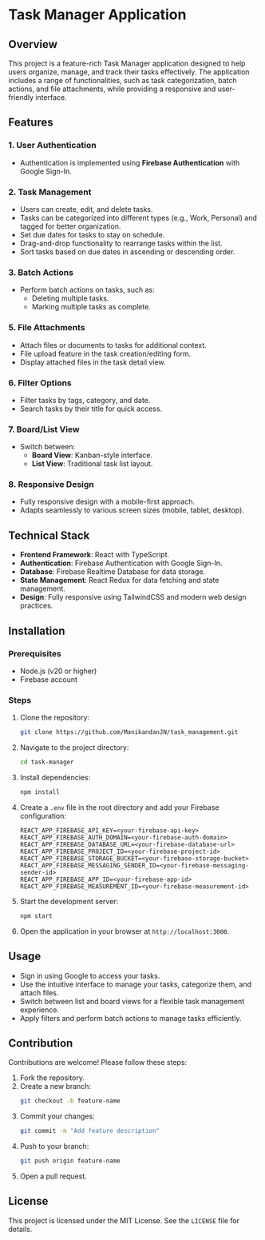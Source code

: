 # Task Manager Application

## Overview

This project is a feature-rich Task Manager application designed to help users organize, manage, and track their tasks effectively. The application includes a range of functionalities, such as task categorization, batch actions, and file attachments, while providing a responsive and user-friendly interface.

## Features

### 1. User Authentication

- Authentication is implemented using **Firebase Authentication** with Google Sign-In.

### 2. Task Management

- Users can create, edit, and delete tasks.
- Tasks can be categorized into different types (e.g., Work, Personal) and tagged for better organization.
- Set due dates for tasks to stay on schedule.
- Drag-and-drop functionality to rearrange tasks within the list.
- Sort tasks based on due dates in ascending or descending order.

### 3. Batch Actions

- Perform batch actions on tasks, such as:
  - Deleting multiple tasks.
  - Marking multiple tasks as complete.

### 5. File Attachments

- Attach files or documents to tasks for additional context.
- File upload feature in the task creation/editing form.
- Display attached files in the task detail view.

### 6. Filter Options

- Filter tasks by tags, category, and date.
- Search tasks by their title for quick access.

### 7. Board/List View

- Switch between:
  - **Board View**: Kanban-style interface.
  - **List View**: Traditional task list layout.

### 8. Responsive Design

- Fully responsive design with a mobile-first approach.
- Adapts seamlessly to various screen sizes (mobile, tablet, desktop).

## Technical Stack

- **Frontend Framework**: React with TypeScript.
- **Authentication**: Firebase Authentication with Google Sign-In.
- **Database**: Firebase Realtime Database for data storage.
- **State Management**: React Redux for data fetching and state management.
- **Design**: Fully responsive using TailwindCSS and modern web design practices.

## Installation

### Prerequisites

- Node.js (v20 or higher)
- Firebase account

### Steps

1. Clone the repository:
   ```bash
   git clone https://github.com/ManikandanJN/task_management.git
   ```
2. Navigate to the project directory:
   ```bash
   cd task-manager
   ```
3. Install dependencies:
   ```bash
   npm install
   ```
4. Create a `.env` file in the root directory and add your Firebase configuration:
   ```env
   REACT_APP_FIREBASE_API_KEY=<your-firebase-api-key>
   REACT_APP_FIREBASE_AUTH_DOMAIN=<your-firebase-auth-domain>
   REACT_APP_FIREBASE_DATABASE_URL=<your-firebase-database-url>
   REACT_APP_FIREBASE_PROJECT_ID=<your-firebase-project-id>
   REACT_APP_FIREBASE_STORAGE_BUCKET=<your-firebase-storage-bucket>
   REACT_APP_FIREBASE_MESSAGING_SENDER_ID=<your-firebase-messaging-sender-id>
   REACT_APP_FIREBASE_APP_ID=<your-firebase-app-id>
   REACT_APP_FIREBASE_MEASUREMENT_ID=<your-firebase-measurement-id>
   ```
5. Start the development server:
   ```bash
   npm start
   ```
6. Open the application in your browser at `http://localhost:3000`.

## Usage

- Sign in using Google to access your tasks.
- Use the intuitive interface to manage your tasks, categorize them, and attach files.
- Switch between list and board views for a flexible task management experience.
- Apply filters and perform batch actions to manage tasks efficiently.

## Contribution

Contributions are welcome! Please follow these steps:

1. Fork the repository.
2. Create a new branch:
   ```bash
   git checkout -b feature-name
   ```
3. Commit your changes:
   ```bash
   git commit -m "Add feature description"
   ```
4. Push to your branch:
   ```bash
   git push origin feature-name
   ```
5. Open a pull request.

## License

This project is licensed under the MIT License. See the `LICENSE` file for details.
